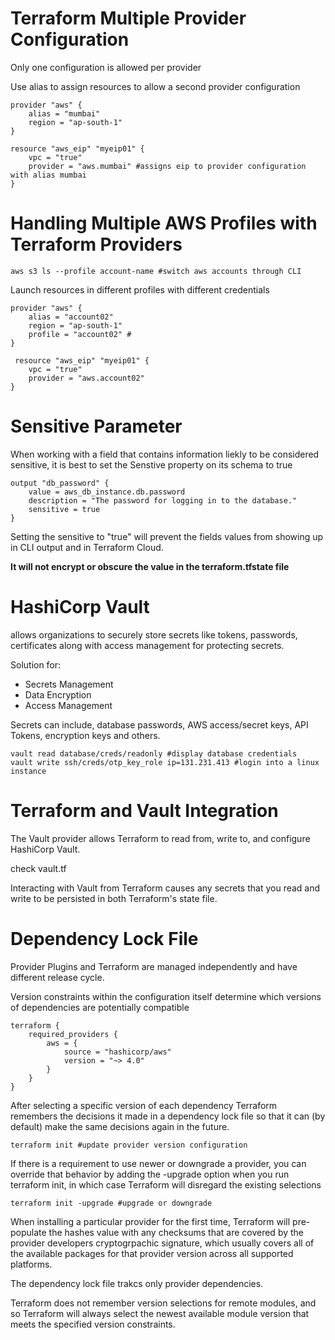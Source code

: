 # Terraform Multiple Provider Configuration

Only one configuration is allowed per provider

Use alias to assign resources to allow a second provider configuration

    provider "aws" {
        alias = "mumbai"
        region = "ap-south-1"
    }

    resource "aws_eip" "myeip01" {
        vpc = "true"
        provider = "aws.mumbai" #assigns eip to provider configuration with alias mumbai
    }

# Handling Multiple AWS Profiles with Terraform Providers

    aws s3 ls --profile account-name #switch aws accounts through CLI

Launch resources in different profiles with different credentials

    provider "aws" {
        alias = "account02"
        region = "ap-south-1"
        profile = "account02" #
    }

     resource "aws_eip" "myeip01" {
        vpc = "true"
        provider = "aws.account02" 
    }

# Sensitive Parameter

When working with a field that contains information liekly to be considered sensitive, it is best to set the Senstive property on its schema to true

    output "db_password" {
        value = aws_db_instance.db.password
        description = "The password for logging in to the database."
        sensitive = true
    }

Setting the sensitive to "true" will prevent the fields values from showing up in CLI output and in Terraform Cloud.

**It will not encrypt or obscure the value in the terraform.tfstate file**

# HashiCorp Vault
allows organizations to securely store secrets like tokens, passwords, certificates along with access management for protecting secrets. 

Solution for:
* Secrets Management
* Data Encryption
* Access Management


Secrets can include, database passwords, AWS access/secret keys, API Tokens, encryption keys and others.

    vault read database/creds/readonly #display database credentials
    vault write ssh/creds/otp_key_role ip=131.231.413 #login into a linux instance 

# Terraform and Vault Integration 

The Vault provider allows Terraform to read from, write to, and configure HashiCorp Vault. 

check vault.tf

Interacting with Vault from Terraform causes any secrets that you read and write to be persisted in both Terraform's state file. 

# Dependency Lock File

Provider Plugins and Terraform are managed independently and have different release cycle. 

Version constraints within the configuration itself determine which versions of dependencies are potentially compatible

    terraform {
        required_providers {
            aws = {
                source = "hashicorp/aws"
                version = "~> 4.0"
            }
        }
    }

After selecting a specific version of each dependency Terraform remembers the decisions it made in a dependency lock file so that it can (by default) make the same decisions again in the future. 

    terraform init #update provider version configuration

If there is a requirement to use newer or downgrade a provider, you can override that behavior by adding the -upgrade option when you run terraform init, in which case Terraform will disregard the existing selections

    terraform init -upgrade #upgrade or downgrade

When installing a particular provider for the first time, Terraform will pre-populate the hashes value with any checksums that are covered by the provider developers cryptogrpachic signature, which usually covers all of the available packages for that provider version across all supported platforms.

The dependency lock file trakcs only provider dependencies. 

Terraform does not remember version selections for remote modules, and so Terraform will always select the newest available module version that meets the specified version constraints.






